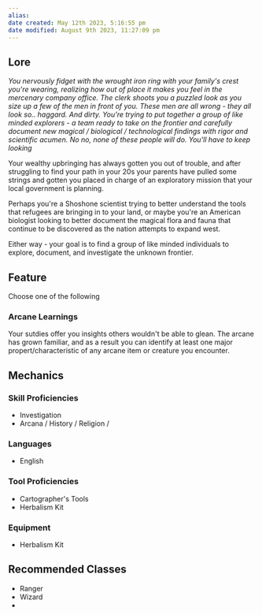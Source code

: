 ```yaml
---
alias: 
date created: May 12th 2023, 5:16:55 pm
date modified: August 9th 2023, 11:27:09 pm
---
```

## Lore
*You nervously fidget with the wrought iron ring with your family's crest you're wearing, realizing how out of place it makes you feel in the mercenary company office. The clerk shoots you a puzzled look as you size up a few of the men in front of you. These men are all wrong - they all look so.. haggard. And dirty. You're trying to put together a group of like minded explorers - a team ready to take on the frontier and carefully document new magical / biological / technological findings with rigor and scientific acumen. No no, none of these people will do. You'll have to keep looking*

Your wealthy upbringing has always gotten you out of trouble, and after struggling to find your path in your 20s your parents have pulled some strings and gotten you placed in charge of an exploratory mission that your local government is planning.

Perhaps you're a Shoshone scientist trying to better understand the tools that refugees are bringing in to your land, or maybe you're an American biologist looking to better document the magical flora and fauna that continue to be discovered as the nation attempts to expand west.

Either way - your goal is to find a group of like minded individuals to explore, document, and investigate the unknown frontier.
## Feature
Choose one of the following 
### Arcane Learnings
Your sutdies offer you insights others wouldn't be able to glean. The arcane has grown familiar, and as a result you can identify at least one major propert/characteristic of any arcane item or creature you encounter. 
## Mechanics
### Skill Proficiencies
- Investigation
- Arcana / History / Religion / 
### Languages
- English
### Tool Proficiencies
- Cartographer's Tools 
- Herbalism Kit
### Equipment
- Herbalism Kit
## Recommended Classes
- Ranger
- Wizard
- 